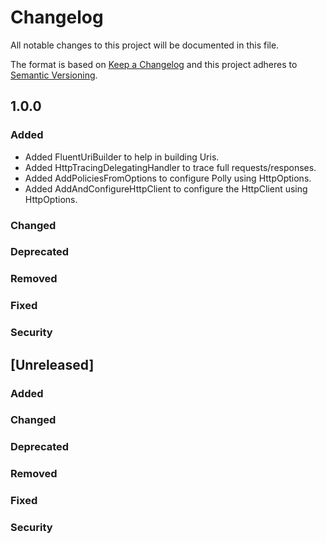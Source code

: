 # Changelog
All notable changes to this project will be documented in this file.

The format is based on [Keep a Changelog](http://keepachangelog.com/en/1.0.0/)
and this project adheres to [Semantic Versioning](http://semver.org/spec/v2.0.0.html).

## 1.0.0

### Added

- Added FluentUriBuilder to help in building Uris.
- Added HttpTracingDelegatingHandler to trace full requests/responses.
- Added AddPoliciesFromOptions to configure Polly using HttpOptions.
- Added AddAndConfigureHttpClient to configure the HttpClient using HttpOptions.

### Changed

### Deprecated

### Removed

### Fixed

### Security

## [Unreleased]

### Added

### Changed

### Deprecated

### Removed

### Fixed

### Security